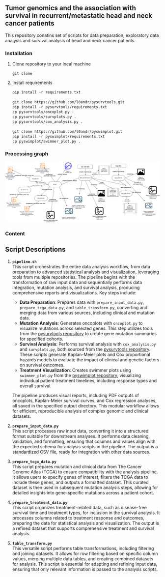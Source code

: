 ## Tumor genomics and the association with survival in recurrent/metastatic head and neck cancer patients 

This repository conatins set of scripts for data preparation, exploratory 
data analysis and survival analysis of head and neck cancer patients. 

### Installation

1. Clone repository to your local machine
    ```
    git clone
   
2. Install requirements
    ```
    pip install -r requirements.txt

    git clone https://github.com/l0andr/pysurvtools.git
    pip install -r pysurvtools/requirements.txt
    cp pysurvtools/oncoplot.py .
    cp pysurvtools/survplots.py .
    cp pysurvtools/cox_analysis.py .
    
    git clone https://github.com/l0andr/pyswimplot.git
    pip install -r pyswimplot/requirements.txt
    cp pyswimplot/swimmer_plot.py .
    
    ```
    
### Processing graph

<img src="img/processing_graph_10_15_2024.png" width="1200">

   
### Content

## Script Descriptions

1. **`pipeline.sh`**  
   This script orchestrates the entire data analysis workflow, from data preparation to advanced statistical analysis and visualization, leveraging tools from multiple repositories. The pipeline begins with the transformation of raw input data and sequentially performs data integration, mutation analysis, and survival analysis, producing comprehensive reports and visualizations. Key steps include:

   - **Data Preparation**: Prepares data with `prepare_input_data.py`, `prepare_tcga_data.py`, and `table_transform.py`, converting and merging data from various sources, including clinical and mutation data.
   - **Mutation Analysis**: Generates oncoplots with `oncoplot.py` to visualize mutations across selected genes. This step utilizes tools from the [pysurvtools repository](https://github.com/l0andr/pysurvtools) to create gene mutation summaries for specified cohorts.
   - **Survival Analysis**: Performs survival analysis with `cox_analysis.py` and `survplots.py`, both sourced from the [pysurvtools repository](https://github.com/l0andr/pysurvtools). These scripts generate Kaplan-Meier plots and Cox proportional hazards models to evaluate the impact of clinical and genetic factors on survival outcomes.
   - **Treatment Visualization**: Creates swimmer plots using `swimmer_plot.py` from the [pyswimplot repository](https://github.com/l0andr/pyswimplot), visualizing individual patient treatment timelines, including response types and overall survival.

   The pipeline produces visual reports, including PDF outputs of oncoplots, Kaplan-Meier survival curves, and Cox regression analyses, all saved in the specified output directory. This modular workflow allows for efficient, reproducible analysis of complex genomic and clinical datasets.

2. **`prepare_input_data.py`**  
   This script processes raw input data, converting it into a structured format suitable for downstream analyses. It performs data cleaning, validation, and formatting, ensuring that columns and values align with the expected schema for analysis scripts in the pipeline. The output is a standardized CSV file, ready for integration with other data sources.

3. **`prepare_tcga_data.py`**  
   This script prepares mutation and clinical data from The Cancer Genome Atlas (TCGA) to ensure compatibility with the analysis pipeline. It allows users to specify genes of interest, filters the TCGA data to include these genes, and outputs a formatted dataset. This curated dataset is then used in subsequent mutation analysis steps, allowing for detailed insights into gene-specific mutations across a patient cohort.

4. **`prepare_treatment_data.py`**  
   This script organizes treatment-related data, such as disease-free survival time and treatment types, for inclusion in the survival analysis. It processes columns related to treatment response and outcomes, preparing the data for statistical analysis and visualization. The output is a refined dataset that supports comprehensive treatment and survival analysis.

5. **`table_transform.py`**  
   This versatile script performs table transformations, including filtering and joining datasets. It allows for row filtering based on specific column values, merging multiple data tables, and creating combined datasets for analysis. This script is essential for adapting and refining input data, ensuring that only relevant information is passed to the analysis scripts.
